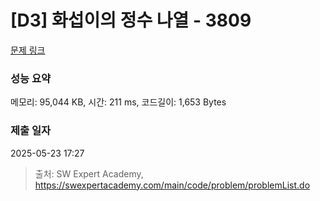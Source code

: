 # [D3] 화섭이의 정수 나열 - 3809 

[문제 링크](https://swexpertacademy.com/main/code/problem/problemDetail.do?contestProbId=AWHz7xD6A20DFAVB) 

### 성능 요약

메모리: 95,044 KB, 시간: 211 ms, 코드길이: 1,653 Bytes

### 제출 일자

2025-05-23 17:27



> 출처: SW Expert Academy, https://swexpertacademy.com/main/code/problem/problemList.do